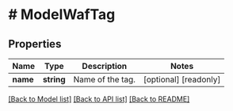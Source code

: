 # # ModelWafTag

## Properties

Name | Type | Description | Notes
------------ | ------------- | ------------- | -------------
**name** | **string** | Name of the tag. | [optional] [readonly]

[[Back to Model list]](../../README.md#models) [[Back to API list]](../../README.md#endpoints) [[Back to README]](../../README.md)
